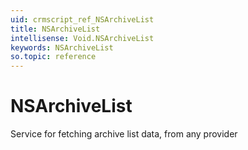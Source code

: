 ```yaml
---
uid: crmscript_ref_NSArchiveList
title: NSArchiveList
intellisense: Void.NSArchiveList
keywords: NSArchiveList
so.topic: reference
---
```


# NSArchiveList

Service for fetching archive list data, from any provider
